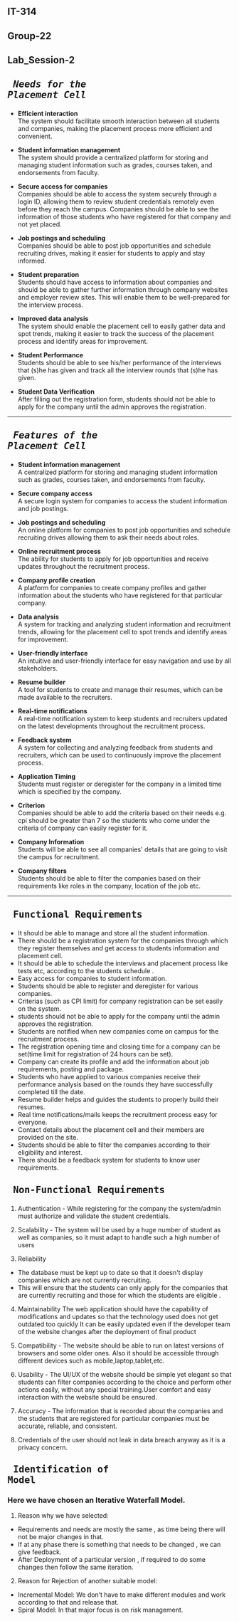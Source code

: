 ## IT-314 ##
## Group-22 ## 
## Lab_Session-2 ##

 ## <pre> *Needs for the Placement Cell* </pre>

* **Efficient interaction** <br>
The system should facilitate smooth interaction between all students and companies, making the placement process more efficient and convenient.

* **Student information management** <br>
The system should provide a centralized platform for storing and managing student information such as grades, courses taken, and endorsements from faculty.

* **Secure access for companies** <br>
Companies should be able to access the system securely through a login ID, allowing them to review student credentials remotely even before they reach the campus. 
Companies should be able to see the information of those students who have registered for that company and not yet placed.

* **Job postings and scheduling** <br>
Companies should be able to post job opportunities and schedule recruiting drives, making it easier for students to apply and stay informed. 

* **Student preparation** <br>
Students should have access to information about companies and should be able to gather further information through company websites and employer review sites. This will enable them to be well-prepared for the interview process.

* **Improved data analysis** <br>
The system should enable the placement cell to easily gather data and spot trends, making it easier to track the success of the placement process and identify areas for improvement.

* **Student Performance** <br>
Students should be able to see his/her performance of the interviews that (s)he has given and track all the interview rounds that (s)he has given.

* **Student Data Verification**<br>
After filling out the registration form, students should not be able to apply for the company until the admin approves the registration.

----
## <pre> *Features of the Placement Cell* </pre>

* **Student information management**<br>
A centralized platform for storing and managing student information such as grades, courses taken, and endorsements from faculty.

* **Secure company access**<br>
A secure login system for companies to access the student information and job postings.

* **Job postings and scheduling**<br>
An online platform for companies to post job opportunities and schedule recruiting drives allowing them to ask their needs about roles.

* **Online recruitment process**<br>
The ability for students to apply for job opportunities and receive updates throughout the recruitment process.

* **Company profile creation**<br>
A platform for companies to create company profiles and gather information about the students who have registered for that particular company.

* **Data analysis**<br>
A system for tracking and analyzing student information and recruitment trends, allowing for the placement cell to spot trends and identify areas for improvement.

* **User-friendly interface**<br>
An intuitive and user-friendly interface for easy navigation and use by all stakeholders.

* **Resume builder**<br>
A tool for students to create and manage their resumes, which can be made available to the recruiters.

* **Real-time notifications**<br>
A real-time notification system to keep students and recruiters updated on the latest developments throughout the recruitment process.

* **Feedback system**<br>
A system for collecting and analyzing feedback from students and recruiters, which can be used to continuously improve the placement process.

* **Application Timing**<br>
Students must register or deregister for the company in a limited time which is specified by the company.

* **Criterion**<br>
Companies should be able to add the criteria based on their needs e.g. cpi should be greater than 7 so the students who come under the criteria of company can easily register for it.

* **Company Information**<br>
Students will be able to see all companies' details that are going to visit the campus for recruitment.

* **Company filters**<br>
Students should be able to filter the companies based on their requirements like roles in the company, location of the job etc.
----
## <pre> Functional Requirements </pre> ##
- It should be able to manage and store all the student information.  
- There should be a registration system for the companies through which they register themselves and get access to students information and placement cell.
- It should be able to schedule the interviews and placement process like tests etc, according to the students schedule .
- Easy access for companies to student information.
- Students should be able to register and deregister for various companies.
- Criterias (such as CPI limit) for company registration can be set easily on the system.
- students should not be able to apply for the company until the admin approves the registration.
- Students are notified when new companies come on campus for the recruitment process.
- The registration opening time and closing time for a company can be set(time limit for registration of 24 hours can be set).
- Company can create its profile and add the information about job requirements, posting and package.
- Students who have applied to various companies receive their performance analysis based on the rounds they have successfully completed till the date.
- Resume builder helps and guides the students to properly build their resumes.
- Real time notifications/mails keeps the recruitment process easy for everyone.
- Contact details about the placement cell and their members are provided on the site. 
- Students should be able to filter the companies according to their eligibility and interest.
- There should be a feedback system for students to know user requirements.

## <pre> Non-Functional Requirements  </pre> ##

1. Authentication - While registering for the company the system/admin must authorize and validate the student credentials.

2. Scalability - The system will be used by a huge number of student as well as companies, so it must adapt to handle such a high number of users

3. Reliability
  - The database must be kept up to date so that it doesn't display companies which are not currently recruiting.
 -   This will ensure that the students can only apply for the companies that are currently recruiting and those for which the students are eligible .
    
4. Maintainability 
The web application should have the capability of modifications and updates so that the technology used does not get outdated too quickly
It can be easily updated even if the developer team of the website changes after the deployment of final product

5. Compatibility - The website should be able to run on latest versions of browsers and some older ones. Also it should be accessible through different devices such as mobile,laptop,tablet,etc.

6. Usability - The UI/UX of the website should be simple yet elegant so that students can filter companies according to the choice and perform other actions easily, without any special training.User comfort and easy interaction with the website should be ensured.

7. Accuracy - The information that is recorded about the companies and the students that are registered for particular companies must be accurate, reliable, and consistent.

8. Credentials of the user should not leak in data breach anyway as it is a privacy concern.

 
## <pre> **Identification of Model** </pre>

### Here we have chosen an Iterative Waterfall Model. 
1. Reason why we have selected: 
* Requirements and needs are mostly the same , as time being there will not be major changes in that.
* If at any phase there is something that needs to be changed , we can give feedback.
* After Deployment of a particular version , if required to do some changes then follow the same iteration. 

2. Reason for Rejection of another suitable model: 
* Incremental Model: We don’t have to make different modules and work according to that and release that. 
* Spiral Model: In that major focus is on risk management. 



